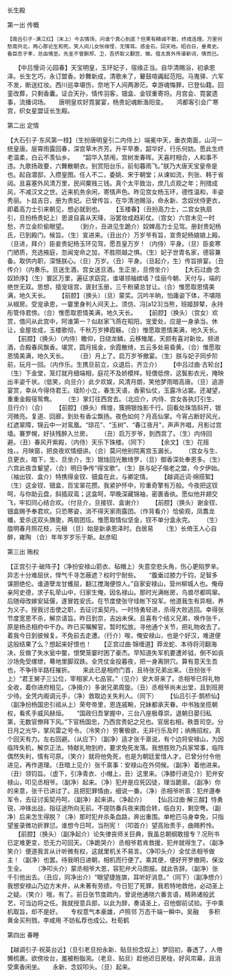 <!-- { "loadSidebar": true } -->
长生殿

第一出 传概


    【南吕引子·满江红】（末上）今古情场，问谁个真心到底？但果有精诚不散，终成连理。万里何愁南共北，两心那论生和死。笑人间儿女怅缘悭，无情耳。感金石，回天地。昭白日，垂青史。看臣忠子孝，总由情至。先圣不曾删郑、卫，吾侪取义翻宫、徵。借太真外传谱新词，情而已。
　
    【中吕慢词·沁园春】天宝明皇，玉环妃子，宿缘正当。自华清赐浴，初承恩泽。长生乞巧，永订盟香。妙舞新成，清歌未了，鼙鼓喧阗起范阳。马嵬驿、六军不发，断送红妆。西川巡幸堪伤，奈地下人间两渺茫。幸游魂悔罪，已登仙籍。回銮改葬，只剩香囊。证合天孙，情传羽客，钿盒、金钗重寄将。月宫会、霓裳遗事，流播词场。
　
    唐明皇欢好霓裳宴，杨贵妃魂断渔阳变。
　
    鸿都客引会广寒宫，织女星盟证长生殿。 

第二出 定情


 【大石引子·东风第一枝】（生扮唐明皇引二内侍上）端冕中天，垂衣南面，山河一统皇唐。层霄雨露回春，深宫草木齐芳。升平早奏，韶华好，行乐何妨。愿此生终老温柔，白云不羡仙乡。
　
 “韶华入禁闱，宫树发春晖。天喜时相合，人和事不违。九歌扬政要，六舞散朝衣。别赏阳台乐，前旬暮雨飞。”朕乃大唐天宝皇帝是也。起自潜邸，入缵皇图。任人不二，委姚、宋于朝堂；从谏如流，列张、韩于省闼。且喜塞外风清万里，民间粟贱三钱。真个太平致治，庶几贞观之年；刑措成风，不减汉文之世。近来机务余闲，寄情声色。昨见宫女杨玉环，德性温和，丰姿秀丽。卜兹吉日，册为贵妃。已曾传旨，在华清池赐浴，命永新、念奴伏侍更衣，即着高力士引来朝见，想必就到也。
　
 【玉楼春】（丑扮高力士，二宫女执扇引，旦扮杨贵妃上）恩波自喜从天降，浴罢妆成趋彩仗。（宫女）六宫未见一时愁，齐立金阶偷眼望。
　
 （到介，丑进见生跪介）奴婢高力士见驾。册封贵妃杨氏，已到殿门。候旨。（生）宣进来。（丑出介）万岁爷有旨，宣贵妃杨娘娘上殿。（旦进，拜介）臣妾贵妃杨玉环见驾，愿吾皇万岁！（内侍）平身。（旦）臣妾寒门陋质，充选掖庭，忽闻宠命之加，不胜陨越之惧。（生）妃子世胄名家，德容兼备。取供内职，深惬朕心。（旦）万岁。（丑）平身。（旦起介，生）传旨排宴。（丑传介）（内奏乐。旦送生酒，宫女送旦酒。生正坐，旦傍坐介）
　
 【大石过曲·念奴娇序】（生）寰区万里，遍征求窈窕，谁堪领袖嫔墙？佳丽今朝、天付与，端的绝世无双。思想，擅宠瑶宫，褒封玉册，三千粉黛总甘让。（合）惟愿取恩情美满，地久天长。
　
 【前腔】（换头）（旦）蒙奖。沉吟半晌，怕庸姿下体，不堪陪从椒房。受宠承恩，一霎里身判人间天上。须仿、冯[a123]当熊，班姬辞辇，永持彤管侍君傍。（合）惟愿取恩情美满，地久天长。
　
 【前腔】（换头）（宫女）欢赏，借问从此宫中，阿谁第一？似赵家飞燕在昭阳，宠爱处，应是一身承当。休让，金屋妆成，玉楼歌彻，千秋万岁捧霞觞。（合）惟愿取恩情美满，地久天长。
　
 【前腔】（换头）（内侍）瞻仰，日绕龙鳞，云移雉尾，天颜有喜对新妆。频进酒，合殿春风飘香。堪赏，圆月摇金，余霞散绮，五云多处易昏黄。（合）惟愿取恩情美满，地久天长。
　
 （丑）月上了。启万岁爷撤宴。（生）朕与妃子同步阶前，玩月一回。（内作乐。生携旦前立，众退后，齐立介）
　
 【中吕过曲·古轮台】（生）下金堂，笼灯就月细端相，庭花不及娇模样。轻偎低傍，这鬓影衣光，掩映出丰姿千状。（低笑，向旦介）此夕欢娱，风清月朗，笑他梦雨暗高唐。（旦）追游宴赏，幸从今得侍君王。瑶阶小立，春生天语，香萦仙仗，玉露冷沾裳。还凝望，重重金殿宿鸳鸯。
　
 （生）掌灯往西宫去。（北应介，内侍、宫女各执灯引生、旦行介）（合）
　
 【前腔】（换头）辉煌，簇拥银烛影千行。回看处珠箔斜开，银河微亮。复道、回廊，到处有香尘飘扬。夜色如何？月高仙掌。今宵占断好风光，红遮翠障，锦云中一对鸾凰。“琼花”、“玉树”、“春江夜月”，声声齐唱，月影过宫墙。褰罗幌，好扶残醉入兰房。
　
 （丑）启万岁爷，到西宫了。（生）内侍回避。（丑）春风开紫殿，（内侍）天乐下珠楼。（同下）
　
 【余文】（生）花摇烛，。月映窗，把良夜欢情细讲。（合）莫问他别院离宫玉漏长。
　
 （宫女与生、旦更衣，暗下，生、旦坐介，生）银烛回光散绮罗，（旦）御香深处奉恩多。（生）六宫此夜含颦望，（合）明日争传“得宝歌”。（生）朕与妃子偕老之盟，今夕伊始。（袖出钗、盒介）特携得金钗、钿盒在此，与卿定情。
　
 【越调近词·绵搭絮】（生）这金钗、钿盒，百宝翠花攒。我紧护怀中，珍重奇擎有万般。今夜把这钗呵，与你助云盘，斜插双鸾；这盒呵，早晚深藏锦袖，密裹香纨。愿似他并翅交飞，牢扣同心结合欢。（付旦介，旦接钗、盒谢介）
　
 【前腔】（换头）谢金钗、钿盒赐予奉君欢。只恐寒姿，消不得天家雨露团。（作背看介）恰偷观，凤翥龙蟠，爱杀这双头旖旎，两扇团坘。惟愿取情似坚金，钗不单分盒永完。
　
 （生）胧明春月照花枝，元稹 （旦）始是新承恩泽时。白居易
　
 （生）长倚玉人心自醉，雍陶 （合）年年岁岁乐于斯。赵彦昭


第三出 贿权


 【正宫引子·破阵子】（净扮安禄山箭衣、毡帽上）失意空悲头角，伤心更陷罗芈。异志十分难屈伏，悍气千寻怎蔽遮？权时宁耐些。
　
 “腹垂过膝力千钧，足智多谋胆绝伦。谁道孽龙甘蠖屈，翻江搅海便惊人。”自家安禄山，营州柳城人也。俺母亲阿史德，求子轧荦山中，归家生俺，因名禄山。那时光满帐房，鸟兽尽都鸣窜。后随母改嫁安延偃，遂冒姓安氏。在节度使张守珪帐下投军。他道我生有异相，养为义子。授我讨击使之职，去征讨奚契丹。一时恃勇轻进，杀得大败逃回。幸得张节度宽恩不杀，解京请旨。昨日到京，吉凶未保。且喜有个结义兄弟，唤作张千，原是杨丞相府中干办。昨已买嘱解官，暂时松放。寻他通个关节，把礼物收去了。着我今日到彼候复。不免前去走遭。（行介）唉，俺安禄山，也是个好汉，难道便这般结果了么？想起来好恨也！
　
 【正宫过曲·锦缠道】莽龙蛇、本待将河翻海决，反做了失水瓮中鳖，恨樊笼霎时困了豪杰。早知道失军机要遭斧钺，倒不如丧沙场免受缧绁，蓦地里脚双跌。全凭仗金投暮夜，把一身离阱穴。算有意天生吾也，不争待半路枉摧折。
　
 来此已是相府门首，且待张兄弟出来。（丑扮张千上）“君王舅子三公位，宰相家人七品官。”（见介）安大哥来了。丞相爷已将礼物全收，着你进府相见。（净揖介）多谢兄弟周旋。（丑）丞相爷尚未出堂，且到班房少待。全凭内阁调元手，（净）救取边关失利人。（同下）
　
 【仙吕引子·鹊桥仙】（副净扮杨国忠引祗从上）荣夸帝里，恩连戚畹，兄妹都承天眷。中书独坐揽朝权，看炙手威风赫烜。
　
 “国政归吾掌握中，三台八座极尊崇。退朝日晏归私第，无数官僚拜下风。”下官杨国忠，乃西宫贵妃之兄也。官居右相，秩晋司空。分日月之光华，掌风雷之号令。（冷笑介）穷奢极欲，无非行乐及时；纳贿招权，真个回天有力。左右回避。（从应下）（副净）适才张千禀说，有个边将安禄山，为因临阵失机，解京正法。特献礼物到府，要求免死发落。我想胜败乃兵家常事，临阵偶然失利，情有可原。（笑介）就将他免死，也是为朝廷爱惜人才。已曾分付令他进见，再作道理。（丑暗上见介）张千禀事：安禄山在外伺候。（副净）着他进来。（丑）领钧旨。（虚下，引净青衣、小帽上，丑）这里来。（净膝行进见介）犯弁安禄山，叩见丞相爷。（副净）起来。（净）犯弁是应死囚徒，理当跪禀。（副净）你的来意，张千已讲过了。且把犯罪情由，细说一番。（净）丞相爷听禀：犯弁遵奉军令，去征讨奚契丹呵，（副净）起来讲。（净起介）
　
 【仙吕过曲·解三酲】恃勇锐，冲锋出战，指征途所向无前。不提防番兵夜来围合转，临白刃，剩空弮。（副净）后来怎生得脱？（净）那时犯弁杀条血路，奔出重围。单枪匹马身幸免，只指望鉴录微功折罪愆。谁想今日呵，当刑宪！（叩首介）望高抬贵手，曲赐矜怜。
　
 【前腔】（换头）（副净起介）论失律丧师关巨典，我虽总朝纲敢擅专？况刑书已定难更变，恐无力可回天。（净跪哭介）丞相爷若肯救援，犯弁就得生了。（副净笑介）便道我言从计听微有权，这就里机关不易言。（净叩头介）全仗丞相爷做主！（副净）也罢。待我明日进朝，相机而行便了。乘其便，便好开罗撤网，保汝生全。
　
 （净叩头介）蒙丞相爷大恩，容犯弁犬马图报。就此告辞。（副净）张千引他出去。（丑应，同净出介）“眼望捷旌旗，耳听好消息。”（同下）（副净想介）我想安禄山乃边方末弁，从未著有劳绩，今日犯了死罪，我若特地救他，必动圣上之疑。（笑介）哦，有了。前日张节度疏内，曾说他通晓六番言语，精熟诸般武艺，可当边将之任。我就授意兵部，以此为辞，奏请圣上，召他御前试验。于中乘机取旨，却不是好。
　
 专权意气本豪雄，卢照邻 万态千端一瞬中。吴融
　
 多积黄金买刑戮，李咸用 不妨私荐也成公。杜荀鹤

第四出 春睡


 【越调引子·祝英台近】（旦引老旦扮永新、贴旦扮念奴上）梦回初，春透了，人倦懒梳裹。欲傍妆台，羞被粉脂涴。（老旦、贴旦）趁他迟日房栊，好风帘幕，且消受熏香闲坐。
　
 永新、念奴叩头。（旦）起来。
　
